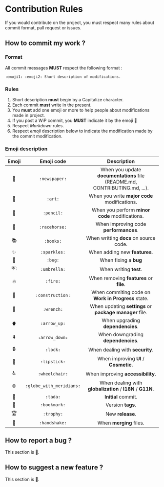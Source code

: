 # Contribution Rules
If you would contribute on the project, you must respect many rules about commit format, pull request or issues.

## How to commit my work ?
### Format
All commit messages **MUST** respect the following format : <br>
```
:emoji1: :emoji2: Short description of modifications.
```

### Rules
1. Short description **must** begin by a Capitalize character.
2. Each commit **must** write in the present.
3. You **must** add one emoji or more to help people about modifications made in project.
4. If you post a WiP commit, you **MUST** indicate it by the emoji :construction:
5. Respect _Markdown_ rules.
6. Respect _emoji_ description below to indicate the modification made by the commit modification.
 
### Emoji description
|          Emoji         |        Emoji code        |                                 Description                                |
|:----------------------:|:------------------------:|:--------------------------------------------------------------------------:|
| :newspaper:            | `:newspaper:`            | When you update **documentations** file (README.md, CONTRIBUTING.md, ...). |
| :art:                  | `:art:`                  | When you write **major code** modifications.                               |
| :pencil:               | `:pencil:`               | When you perform **minor code** modifications.                             |
| :racehorse:            | `:racehorse:`            | When improving code **performances**.                                      |
| :books:                | `:books:`                | When writting **docs** on source code.                                     |
| :sparkles:             | `:sparkles:`             | When adding new **features**.                                              |
| :bug:                  | `:bug:`                  | When fixing a **bug**                                                      |
| :umbrella::            | `:umbrella:`             | When writing **test**.                                                     |
| :fire:                 | `:fire:`                 | When removing **features** or **file**.                                    |
| :construction:         | `:construction:`         | When commiting code on **Work in Progress** state.                         |
| :wrench:               | `:wrench:`               | When updating **settings** or **package manager** file.                    |
| :arrow_up:             | `:arrow_up:`             | When upgrading **dependencies**.                                           |
| :arrow_down:           | `:arrow_down:`           | When downgrading **dependencies**.                                         |
| :lock:                 | `:lock:`                 | When dealing with **security**.                                            |
| :lipstick:             | `:lipstick:`             | When improving **UI** / **Cosmetic**.                                      |
| :wheelchair:           | `:wheelchair:`           | When improving **accessibility**.                                          |
| :globe_with_meridians: | `:globe_with_meridians:` | When dealing with **globalization** / **I18N** / **G11N**.                 |
| :tada:                 | `:tada:`                 | **Initial** commit.                                                        |
| :bookmark:             | `:bookmark:`             | Version **tags**.                                                          |
| :trophy:               | `:trophy:`               | New **release**.                                                           |
| :handshake:            | `:handshake:`            | When **merging** files.                                                    |

## How to report a bug ?
This section is :construction:.

## How to suggest a new feature ?
This section is :construction:.
